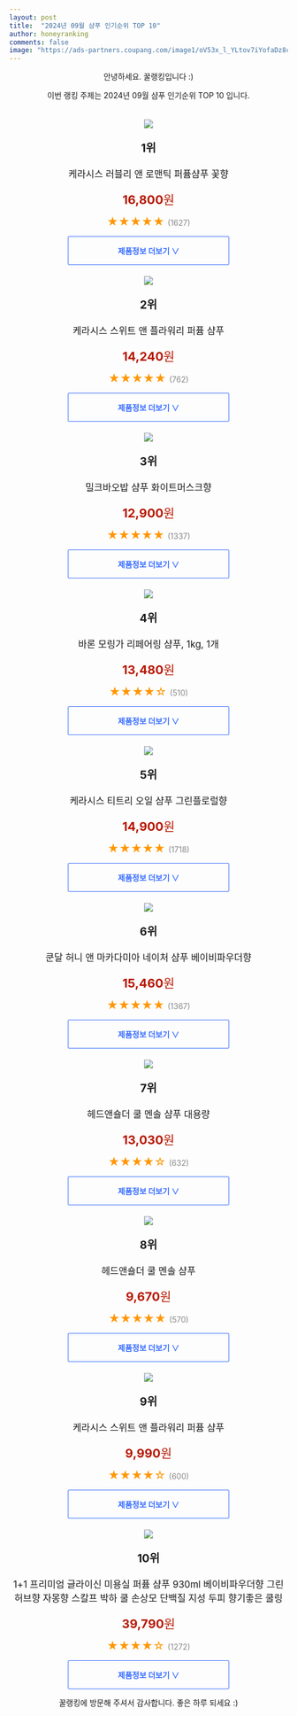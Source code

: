 ```yaml
---
layout: post
title:  "2024년 09월 샴푸 인기순위 TOP 10"
author: honeyranking
comments: false
image: "https://ads-partners.coupang.com/image1/oV53x_l_YLtov7iYofaDz8cfG-cYNKJXCbWPxIzUu17yhycIUhlLczSLS2TYpOzQJ1FvsWPqZVkDhTWw541yf0JOlRAo1Fb37tpqm1brw9w_BpOE6POSp5mcVbFugs4e7ZF_AZ5ZYVIzZjLcGlNBRmkmy9XdY2qwdzqyAinjvPtOEpNJUK9OSwo6BpEpgB2JB8Q8LcmquIyYgvqm4bxnrzSXYUwA9KVofeRAuiuXgGA4LozBqL6DcgHIz7qEmtX035JhwnnbNoMekpIHSlagtxLvav1Og1Iadw=="
---
```

<p style="text-align: center;">안녕하세요. 꿀랭킹입니다 :)</p>
<p style="text-align: center;">이번 랭킹 주제는 2024년 09월 샴푸 인기순위 TOP 10 입니다.</p><center><img src="https://ads-partners.coupang.com/image1/oV53x_l_YLtov7iYofaDz8cfG-cYNKJXCbWPxIzUu17yhycIUhlLczSLS2TYpOzQJ1FvsWPqZVkDhTWw541yf0JOlRAo1Fb37tpqm1brw9w_BpOE6POSp5mcVbFugs4e7ZF_AZ5ZYVIzZjLcGlNBRmkmy9XdY2qwdzqyAinjvPtOEpNJUK9OSwo6BpEpgB2JB8Q8LcmquIyYgvqm4bxnrzSXYUwA9KVofeRAuiuXgGA4LozBqL6DcgHIz7qEmtX035JhwnnbNoMekpIHSlagtxLvav1Og1Iadw==" style="margin-top:20px" /></center><p style="text-align: center; font-size: 20px"><b>1위</b></p><p style="text-align: center; font-size: 17px">케라시스 러블리 앤 로맨틱 퍼퓸샴푸 꽃향</p><p style="text-align: center;"><span style="color: #b61800; font-size: 22px;"><b>16,800</b>원</span></p><p style="text-align: center;"><span style="color: #ff9600; font-size: 20px;">★★★★★ </span><span style="color: #878787;">(1627)</span></p><center><a href="https://link.coupang.com/re/AFFSDP?lptag=AF3899140&subid=honeyrank&pageKey=7151994731&itemId=18626823963&vendorItemId=70408875361&traceid=V0-153-ab7bbd2c5f3a430b&requestid=20240903090000547094014403&token=31850C%7CMIXED"><div style="font-size: 14px; display: inline-block; padding: 15px 90px; color: #346aff; border-radius: 2px; border: 1px solid #346aff; cursor: pointer;"><b>제품정보 더보기 &or;</b></div></a></center><center><img src="https://ads-partners.coupang.com/image1/bcv2Lxvf3We53tl2bbYtobSSk_2VphKVtPbbi0B3GCp7eC6cCI8qK9NrRdhCu4CWDkD7rhro8gQLhWTUJva4DXH2_aqfekZyayHZtixvn_uYIloL99rONZTJZPIfXXoPg5tDeY3a-Lov0zbWA-CCmtdgZPb9714eEIMNCexVfAjn7iDk6EgkbWBLdE1oKCYjwhyXMRmNeliIf_8GMpKO4FI_g_LubTst0oQNfNtnjujcricBM3e2d54OtXoHKQAbyc-M1SAnxxOUeULypfk7Nv7BG38wfLaWZRdH" style="margin-top:20px" /></center><p style="text-align: center; font-size: 20px"><b>2위</b></p><p style="text-align: center; font-size: 17px">케라시스 스위트 앤 플라워리 퍼퓸 샴푸</p><p style="text-align: center;"><span style="color: #b61800; font-size: 22px;"><b>14,240</b>원</span></p><p style="text-align: center;"><span style="color: #ff9600; font-size: 20px;">★★★★★ </span><span style="color: #878787;">(762)</span></p><center><a href="https://link.coupang.com/re/AFFSDP?lptag=AF3899140&subid=honeyrank&pageKey=7040999845&itemId=17910174310&vendorItemId=85072861463&traceid=V0-153-915a747a02527034&requestid=20240903090000547094014403&token=31850C%7CMIXED"><div style="font-size: 14px; display: inline-block; padding: 15px 90px; color: #346aff; border-radius: 2px; border: 1px solid #346aff; cursor: pointer;"><b>제품정보 더보기 &or;</b></div></a></center><center><img src="https://ads-partners.coupang.com/image1/cXMszNLQuDnJb_NBcZ5Oklpeb25cEcpBBzEsTyuk_xuTgSIw3EcoXKHSe_k9VYmsS4IwDv-AeEFfXXVmgeyrzKvbkaDYFJpX8T_3q532wwLd5aiC1JXaeWtEpUFPj1R_PZRMAMkzrpu7cXjm5hVm3JiI_qs9ciLvEPP0pASv2NvE1KvzpOh4Xma9SjIws0lv5btMgSz6qXlJem2Bf70sUyA0lhFEG5i0PkeyGat29UvyJ8iNpeobZdcG6P5BViDUBUXTzPi-baEPhhQTjqqCWVIikvGfbywVaA==" style="margin-top:20px" /></center><p style="text-align: center; font-size: 20px"><b>3위</b></p><p style="text-align: center; font-size: 17px">밀크바오밥 샴푸 화이트머스크향</p><p style="text-align: center;"><span style="color: #b61800; font-size: 22px;"><b>12,900</b>원</span></p><p style="text-align: center;"><span style="color: #ff9600; font-size: 20px;">★★★★★ </span><span style="color: #878787;">(1337)</span></p><center><a href="https://link.coupang.com/re/AFFSDP?lptag=AF3899140&subid=honeyrank&pageKey=6195344013&itemId=12258984357&vendorItemId=4389760680&traceid=V0-153-2db18045fdb47cfb&requestid=20240903090000547094014403&token=31850C%7CMIXED"><div style="font-size: 14px; display: inline-block; padding: 15px 90px; color: #346aff; border-radius: 2px; border: 1px solid #346aff; cursor: pointer;"><b>제품정보 더보기 &or;</b></div></a></center><center><img src="https://ads-partners.coupang.com/image1/RlQ3T1MCvxJjaarJRmefZ4vSTRKxWxCtGN6oe8egFHVN5LSs9F9KCDOhBLi3xBgBBpv8k2ItiGHLIR5XX5cPyWH-BLiJ-G6ngUxp_lVuiPd6WbVpcCeyxZg7OqOLfJSNPyNhK7kocbRF9i-7OyXysmRKr6xYJLEx4pRaIviaavTpW4fWcfaKwxdSDpXECD-udE0pwAKArQ9FCL3W2Ft48LenZ7yfgXtNCw_oAd5FJFGkD3QD10RGJeX4lViw1aTRVGoefJe262cBsTfpzQ_vRsqhxhtDJl9ocR2VyJI=" style="margin-top:20px" /></center><p style="text-align: center; font-size: 20px"><b>4위</b></p><p style="text-align: center; font-size: 17px">바론 모링가 리페어링 샴푸, 1kg, 1개</p><p style="text-align: center;"><span style="color: #b61800; font-size: 22px;"><b>13,480</b>원</span></p><p style="text-align: center;"><span style="color: #ff9600; font-size: 20px;">★★★★☆ </span><span style="color: #878787;">(510)</span></p><center><a href="https://link.coupang.com/re/AFFSDP?lptag=AF3899140&subid=honeyrank&pageKey=6531703535&itemId=1074553&vendorItemId=3001025168&traceid=V0-153-af30efec32081413&clickBeacon=76cd4440-6987-11ef-8e7c-51922338837d%7E3&requestid=20240903090000547094014403&token=31850C%7CMIXED"><div style="font-size: 14px; display: inline-block; padding: 15px 90px; color: #346aff; border-radius: 2px; border: 1px solid #346aff; cursor: pointer;"><b>제품정보 더보기 &or;</b></div></a></center><center><img src="https://ads-partners.coupang.com/image1/Uup7n_al8vLGGw5aUpgrxUe2MexGaOj0FuTfU22muHzwmK3sK_rZYXyBMpGPREjoN36vPXn4kfJojle2sJu0P4wWlo0vEZeLTFMvKDqkoUvUp37ZUBuT7pMiKUgi4hKirdP0gjZmsSFGQOPGY--BgJVDQKGAx_3PoqQZY1gGwFckfv9IqptfkzOQURBLaM2WUq26NreizhRq6ScsJxuD_f6O09rz5BMvVNjI9NkTkNjxrieMvzFpoteV1_8Qo8p4CxBVo-sad19_WUS77TVcpfSOWemCsAO9J7o=" style="margin-top:20px" /></center><p style="text-align: center; font-size: 20px"><b>5위</b></p><p style="text-align: center; font-size: 17px">케라시스 티트리 오일 샴푸 그린플로럴향</p><p style="text-align: center;"><span style="color: #b61800; font-size: 22px;"><b>14,900</b>원</span></p><p style="text-align: center;"><span style="color: #ff9600; font-size: 20px;">★★★★★ </span><span style="color: #878787;">(1718)</span></p><center><a href="https://link.coupang.com/re/AFFSDP?lptag=AF3899140&subid=honeyrank&pageKey=1441071272&itemId=2484966545&vendorItemId=70478228718&traceid=V0-153-3a6f7e3d7c307f40&requestid=20240903090000547094014403&token=31850C%7CMIXED"><div style="font-size: 14px; display: inline-block; padding: 15px 90px; color: #346aff; border-radius: 2px; border: 1px solid #346aff; cursor: pointer;"><b>제품정보 더보기 &or;</b></div></a></center><center><img src="https://ads-partners.coupang.com/image1/CmkpN2fNy_dGNtpjCm6zStPYA3NTcGGBNhO30vk094ju4V6gCcOJqX7o5raDLiYEkltaARtiWEUryj10PMYK8TfsIdZRqcAJ0NhE-KIfEVo57whplp6DnySCIPFhoBGAcUHlSvemlL9llBNKLwag01rBhF8CFBG03wehkCNY6bsuGzs-kRLunLi-PAmqCDfeqtRy-TzdimkoUsGVTIwbBHj-SUsaT8E_WEovwoml3QtwIaRzZwrA7P_jFocxEBRVJRhhZnEuoH1x-rx8U5U456vrbNYtizGdrg==" style="margin-top:20px" /></center><p style="text-align: center; font-size: 20px"><b>6위</b></p><p style="text-align: center; font-size: 17px">쿤달 허니 앤 마카다미아 네이처 샴푸 베이비파우더향</p><p style="text-align: center;"><span style="color: #b61800; font-size: 22px;"><b>15,460</b>원</span></p><p style="text-align: center;"><span style="color: #ff9600; font-size: 20px;">★★★★★ </span><span style="color: #878787;">(1367)</span></p><center><a href="https://link.coupang.com/re/AFFSDP?lptag=AF3899140&subid=honeyrank&pageKey=1795783429&itemId=3055086617&vendorItemId=4899585792&traceid=V0-153-bfa62d1f6209f2ff&requestid=20240903090000547094014403&token=31850C%7CMIXED"><div style="font-size: 14px; display: inline-block; padding: 15px 90px; color: #346aff; border-radius: 2px; border: 1px solid #346aff; cursor: pointer;"><b>제품정보 더보기 &or;</b></div></a></center><center><img src="https://ads-partners.coupang.com/image1/3rqlO1pFptHMERZH3n4lvajtSVaOQZLRNR1t09PwQefz709bYSQq9_sSuQkDbUzHsdAaxmFCCSyM5Q5e7qEUOg-3faN4n6fomUczzaxS6Nj6iXTahXhZCFOeMdClfCF34S6CVlHFZIMicgn1ovyZ8IsylLxE4TboV_-mVP2-8V1a42xadP-fzvLa-K-y5d4BydhuBSYPGNv2on112PXL8XBl823TyNkfOgIXoTanGIzEVp-z1lrARL-2qiw_DtA91yvglGO_ZWR30urSO1r1YTyvtE859B93UA==" style="margin-top:20px" /></center><p style="text-align: center; font-size: 20px"><b>7위</b></p><p style="text-align: center; font-size: 17px">헤드앤숄더 쿨 멘솔 샴푸 대용량</p><p style="text-align: center;"><span style="color: #b61800; font-size: 22px;"><b>13,030</b>원</span></p><p style="text-align: center;"><span style="color: #ff9600; font-size: 20px;">★★★★☆ </span><span style="color: #878787;">(632)</span></p><center><a href="https://link.coupang.com/re/AFFSDP?lptag=AF3899140&subid=honeyrank&pageKey=6499998087&itemId=1034338771&vendorItemId=5485477876&traceid=V0-153-94c60a2d8ad6b093&requestid=20240903090000547094014403&token=31850C%7CMIXED"><div style="font-size: 14px; display: inline-block; padding: 15px 90px; color: #346aff; border-radius: 2px; border: 1px solid #346aff; cursor: pointer;"><b>제품정보 더보기 &or;</b></div></a></center><center><img src="https://ads-partners.coupang.com/image1/GCsFMw0ifbfVkLPSGL_UL8xw5KD1g-X7vKFIoFi_J4MnMznV5WahQ-gOqvYS4YZo5Wda1OA8Pi_6fvJSUSnVNcQ27SOxNJyyIXKC8ZArgy4uZkuJ6yC_5Z1N58zWMmYYiKD-s6LY79BE3wZfh_L3-vFhwoiymDliGlXwktDk7nruYP0yFJUTzQLOn9YvkE8DZMpO-ASP508_ML83_DBH25QN_FgHSaQ4QCme_fiZpNQ8X74YcIWfEMKmdJVpfsfnJo14rlq_FhZsXSAUqTaX-5LqFMPpi-VqizU=" style="margin-top:20px" /></center><p style="text-align: center; font-size: 20px"><b>8위</b></p><p style="text-align: center; font-size: 17px">헤드앤숄더 쿨 멘솔 샴푸</p><p style="text-align: center;"><span style="color: #b61800; font-size: 22px;"><b>9,670</b>원</span></p><p style="text-align: center;"><span style="color: #ff9600; font-size: 20px;">★★★★★ </span><span style="color: #878787;">(570)</span></p><center><a href="https://link.coupang.com/re/AFFSDP?lptag=AF3899140&subid=honeyrank&pageKey=6499998087&itemId=14316010762&vendorItemId=82114240457&traceid=V0-153-94c60a2d8ad6b093&requestid=20240903090000547094014403&token=31850C%7CMIXED"><div style="font-size: 14px; display: inline-block; padding: 15px 90px; color: #346aff; border-radius: 2px; border: 1px solid #346aff; cursor: pointer;"><b>제품정보 더보기 &or;</b></div></a></center><center><img src="https://ads-partners.coupang.com/image1/EFhul_4T4yk3D3bxECHkyXXiMjJdOpmQvJ7tXVO17YxD3Dq67GQOrNP06duG6UDMJrTfmo_gL8kOi6eJb54SDE0LOsAx4297UuHBOBmQw0JIPsQfXnvXDRArap3MxihSRf_vc-1q1xJqOHOih7nzydcomYEXmqJ1Nl__sr5fQDude9t5xrMjvztR1HXz6LKvpWzDc37IgFNVS6pSwJ04Nc0rD98ynNrRWfawxDUbBQ3JeyCq9YNdx_Jq_GTR3C1DiahBFTcfxDVeOqECjkE2ea9yXGlpXY1_MWam8Q==" style="margin-top:20px" /></center><p style="text-align: center; font-size: 20px"><b>9위</b></p><p style="text-align: center; font-size: 17px">케라시스 스위트 앤 플라워리 퍼퓸 샴푸</p><p style="text-align: center;"><span style="color: #b61800; font-size: 22px;"><b>9,990</b>원</span></p><p style="text-align: center;"><span style="color: #ff9600; font-size: 20px;">★★★★☆ </span><span style="color: #878787;">(600)</span></p><center><a href="https://link.coupang.com/re/AFFSDP?lptag=AF3899140&subid=honeyrank&pageKey=7040999845&itemId=17943646498&vendorItemId=85101504401&traceid=V0-153-915a747a02527034&requestid=20240903090000547094014403&token=31850C%7CMIXED"><div style="font-size: 14px; display: inline-block; padding: 15px 90px; color: #346aff; border-radius: 2px; border: 1px solid #346aff; cursor: pointer;"><b>제품정보 더보기 &or;</b></div></a></center><center><img src="https://ads-partners.coupang.com/image1/D0tcTQ70QKc4Z_D-Dz7giF2tenszWAdco_GE8rkD1GvVyWAh-1-8jnkWUT8574CaOziq62OoQ8B_V5NRtmC0urG07UqCEeL61iEprSbxhu4qGyA4sioROPr9Z7SiY5qkXQbt2Mu1FSbsjt9_Adm4AVV2iE18mwh4Tpe2yP_uc-jywVOZAvIN0HKJk1Smff8xaqQ-3gsnb5e_OrniBbw-sHM5kD8WgT1uq5mHqfmb8BfCMQ4-kcg1jaK5hIR9IyUY5CATE4rDVaFjL0Xk3DwuPp2b8CDbTC33RItSzBWBKMmOOitDV1EHq2ysmDxXIdQ=" style="margin-top:20px" /></center><p style="text-align: center; font-size: 20px"><b>10위</b></p><p style="text-align: center; font-size: 17px">1+1 프리미엄 글라이신 미용실 퍼퓸 샴푸 930ml 베이비파우더향 그린허브향 자몽향 스칼프 박하 쿨 손상모 단백질 지성 두피 향기좋은 쿨링</p><p style="text-align: center;"><span style="color: #b61800; font-size: 22px;"><b>39,790</b>원</span></p><p style="text-align: center;"><span style="color: #ff9600; font-size: 20px;">★★★★☆ </span><span style="color: #878787;">(1272)</span></p><center><a href="https://link.coupang.com/re/AFFSDP?lptag=AF3899140&subid=honeyrank&pageKey=7664087034&itemId=20426339453&vendorItemId=86938653723&traceid=V0-153-c76659a668306b42&clickBeacon=76cd6b50-6987-11ef-a07d-9cdcfc97bae2%7E3&requestid=20240903090000547094014403&token=31850C%7CMIXED"><div style="font-size: 14px; display: inline-block; padding: 15px 90px; color: #346aff; border-radius: 2px; border: 1px solid #346aff; cursor: pointer;"><b>제품정보 더보기 &or;</b></div></a></center><p style="text-align: center;">꿀랭킹에 방문해 주셔서 감사합니다. 좋은 하루 되세요 :)</p>